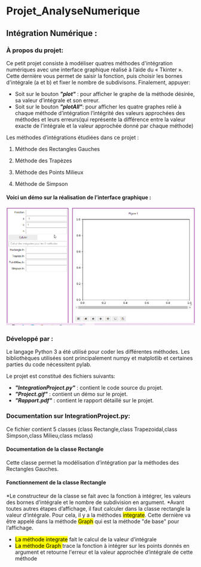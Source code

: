 # Projet_AnalyseNumerique
## Intégration Numérique :
### À propos du projet:
Ce petit projet consiste à modéliser quatres méthodes d'intégration numériques avec une interface graphique réalisé à l’aide du « Tkinter ». 
Cette dernière vous permet de saisir la fonction, puis choisir les bornes d'intégrale (a et b) et fixer le nombre de subdivisons. Finalement, appuyer:
* Soit sur le bouton _**"plot"**_ : pour afficher le graphe de la méthode désirée, sa valeur d’intégrale et son erreur.
* Soit sur le bouton _**"plotAll"**_: pour afficher les quatre graphes relié à chaque méthode d’intégration l’intégrité des valeurs approchées des méthodes et leurs erreurs(qui représente la différence entre  la valeur exacte de l’intégrale et la valeur approchée donné par chaque méthode) 

Les méthodes d’intégrations étudiées dans ce projet : 

1. Méthode des Rectangles Gauches

2. Méthode des Trapèzes

3. Méthode des Points Milieux

4. Méthode de Simpson

#### Voici un démo sur la réalisation de l’interface graphique :

![](gif1.gif)

### Développé par :
Le langage Python 3 a été utilisé pour coder les différentes méthodes. Les bibliothèques utilisées sont principalement numpy et matplotlib et certaines parties du code nécessitent pylab.

Le projet est constitué des fichiers suivants:
* _**"IntegrationProject.py"**_ : contient le code source du projet.
* _**"Project.gif"**_  : contient un démo sur le projet.
* _**"Rapport.pdf"**_  : contient le rapport détaillé sur le projet.

### Documentation sur IntegrationProject.py:
Ce fichier contient 5 classes (class Rectangle,class Trapezoidal,class Simpson,class Milieu,class mclass) 
#### Documentation de la classe Rectangle
Cette classe permet la modélisation d’intégration par la méthodes des Rectangles Gauches.
#### Fonctionnement de la classe Rectangle
*Le constructeur de la classe se fait avec la fonction à intégrer, les valeurs des bornes d’intégrale et le nombre de subdivision en argument.
*Avant toutes autres étapes d’affichage, il faut calculer dans la classe rectangle la valeur d’intégrale. Pour cela, il y a la méthodes <mark>integrate</mark>. Cette dernière va être appelé dans la méthode <mark>Graph</mark> qui est la méthode "de base" pour l’affichage.
*	<mark>La méthode integrate</mark> fait le calcul de la valeur d’intégrale  
* <mark>La méthode  Graph </mark> trace la fonction à intégrer sur les points donnés en argument et retourne l'erreur et la valeur approchée d’intégrale de cette méthode











